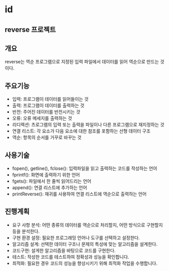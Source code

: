 # id
## reverse 프로젝트

## 개요
reverse는 역순 프로그램으로 지정된 입력 파일에서 데이터를 읽어 역순으로 만드는 것이다. 

## 주요기능
- 입력: 프로그램이 데이터를 읽어들이는 것
- 출력: 프로그램이 데이터를 출력하는 것
- 반전: 주어진 데이터를 반전시키는 것
- 오류: 오류 메세지를 출력하는 것
- 리디렉션: 츠로그램의 입력 또는 출력을 파일이나 다른 프로그램으로 재지정하는 것 
- 연결 리스트: 각 요소가 다음 요소에 대한 참조를 포함하는 선형 데이터 구조
- 역순: 항목의 순서를 거꾸로 바꾸는 것 

## 사용기술
- fopen(), getline(), fclose(): 입력파일을 읽고 출력하는 코드를 작성하는 언어
- fprintf(): 화면에 출력하기 위한 언어
- fgets(): 파일에서 한 줄씩 읽어드리는 언어
- append(): 연결 리스트에 추가하는 언어
- printReverse(): 재귀를 사용하여 연결 리스트에 역순으로 출력하는 언어

## 진행계획
- 요구 사항 분석: 어떤 종류의 데이터를 역순으로 처리할지, 어떤 방식으로 구현할지 등을 분석한다.
- 구현 환경 설정: 필요한 프로그래밍 언어나 도구를 선택하고 설정한다. 
- 알고리즘 설계: 선택한 데이터 구조나 문제의 특성에 맞는 알고리즘을 설계한다.
- 코드구현: 설게한 알고리즘을 바탕으로 코드를 구현한다. 
- 테스트: 작성한 코드를 테스트하여 정확성과 성능을 확인합니다. 
- 최적화: 필요한 경우 코드의 성능을 향상시키기 위해 최적화 작업을 수행합니다. 
